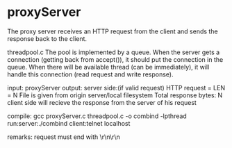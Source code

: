# proxyServer
The proxy server receives an HTTP request from the client and sends the response back to the client.


threadpool.c
The pool is implemented by a queue. When the server gets a connection (getting back from
accept()), it should put the connection in the queue. When there will be available thread (can be
immediately), it will handle this connection (read request and write response).


input: proxyServer <port> <pool-size> <max-number-of-request> <filter>
output:
server side:(if valid request)
HTTP request =
<http request>
LEN = N
File is given from origin server/local filesystem
Total response bytes: N
client side will recieve the response from the server of his request

compile: gcc proxyServer.c threadpool.c -o combind -lpthread
run:server:./combind <port> <pool-size> <max-number-of-request> <filter>
   client:telnet localhost <port>

remarks:
request must end with \r\n\r\n
